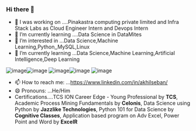 ### Hi there 👋

- 🔭 I was  working on ....Pinakastra computing private limited and Infra Stack Labs as Cloud Engineer Intern and Devops Intern
- 🌱 I’m currently learning ....Data Science in DataMites
- 👀 I’m interested in ...Data Science,Machine Learning,Python,,MySQL,Linux
- 🌱 I’m currently learning ...Data Science,Machine Learning,Artificial Intelligence,Deep Learning

![image](https://github.com/Likhitha310/Likhitha310/assets/133338541/1315bfe7-e634-44f7-b392-71cd9fcd54cb)![image](https://github.com/Likhitha310/Likhitha310/assets/133338541/f9330a1a-7933-4950-a439-41d3616a1624)
![image](https://github.com/Likhitha310/Likhitha310/assets/133338541/bd3b715f-47a6-4a12-b121-866d4b169d51)![image](https://github.com/Likhitha310/Likhitha310/assets/133338541/e53b6470-d61b-4a70-912c-fb47a67565f6)
![image](https://github.com/Likhitha310/Likhitha310/assets/133338541/fe10d871-e0af-45de-b653-9e627abcbf02)


- 📫 How to reach me: ...https://www.linkedin.com/in/akhilseban/
- 😄 Pronouns: ...He/Him
- Certifications....TCS ION Career Edge - Young Professional by **TCS**, Academic Process Mining Fundamentals by **Celonis**, Data Science using Python by **Jazzlike Technologies**, Python 101 for Data Science by **Cognitive Classes**, Application based program on Adv Excel, Power Point and Word by **ExcelR**
